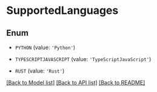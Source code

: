 # SupportedLanguages


## Enum

* `PYTHON` (value: `'Python'`)

* `TYPESCRIPTJAVASCRIPT` (value: `'TypeScriptJavaScript'`)

* `RUST` (value: `'Rust'`)

[[Back to Model list]](../README.md#documentation-for-models) [[Back to API list]](../README.md#documentation-for-api-endpoints) [[Back to README]](../README.md)


